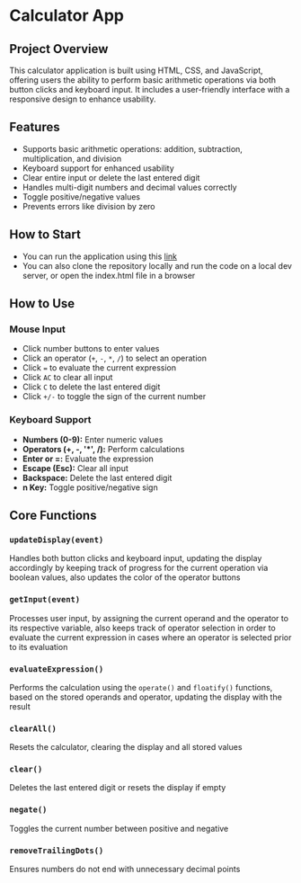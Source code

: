# Calculator App

## Project Overview
This calculator application is built using HTML, CSS, and JavaScript, offering users the ability to perform basic arithmetic operations via both button clicks and keyboard input. It includes a user-friendly interface with a responsive design to enhance usability.

## Features
- Supports basic arithmetic operations: addition, subtraction, multiplication, and division
- Keyboard support for enhanced usability
- Clear entire input or delete the last entered digit
- Handles multi-digit numbers and decimal values correctly
- Toggle positive/negative values
- Prevents errors like division by zero

## How to Start

- You can run the application using this [link](https://popovdn.github.io/Calculator/)
- You can also clone the repository locally and run the code on a local dev server, or open the index.html file in a browser

## How to Use
### Mouse Input
- Click number buttons to enter values
- Click an operator (`+`, `-`, `*`, `/`) to select an operation
- Click `=` to evaluate the current expression
- Click `AC` to clear all input
- Click `C` to delete the last entered digit
- Click `+/-` to toggle the sign of the current number

### Keyboard Support
- **Numbers (0-9):** Enter numeric values
- **Operators (+, -, '*', /):** Perform calculations
- **Enter or =:** Evaluate the expression
- **Escape (Esc):** Clear all input
- **Backspace:** Delete the last entered digit
- **n Key:** Toggle positive/negative sign

## Core Functions
### `updateDisplay(event)`
Handles both button clicks and keyboard input, updating the display accordingly by keeping track of progress for the current operation via boolean values, also updates the color of the operator buttons

### `getInput(event)`
Processes user input, by assigning the current operand and the operator to its respective variable, also keeps track of operator selection in order to evaluate the current expression in cases where an operator is selected prior to its evaluation

### `evaluateExpression()`
Performs the calculation using the `operate()` and `floatify()` functions, based on the stored operands and operator, updating the display with the result

### `clearAll()`
Resets the calculator, clearing the display and all stored values

### `clear()`
Deletes the last entered digit or resets the display if empty

### `negate()`
Toggles the current number between positive and negative

### `removeTrailingDots()`
Ensures numbers do not end with unnecessary decimal points


